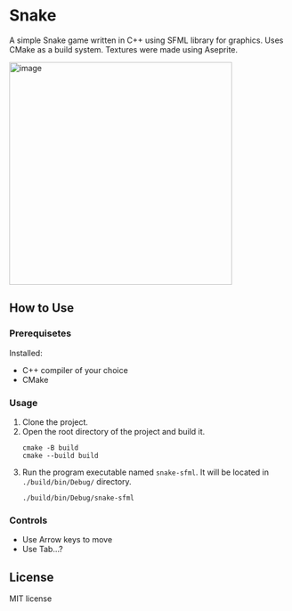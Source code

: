 # Snake

A simple Snake game written in C++ using SFML library for graphics. Uses CMake as a build system. Textures were made using Aseprite.

<img width="400" alt="image" src="https://github.com/user-attachments/assets/f43e810b-fe42-491d-8fa3-a5c3c5010867">

## How to Use

### Prerequisetes

Installed: 
- C++ compiler of your choice
- CMake

### Usage

1. Clone the project.
2. Open the root directory of the project and build it.
   ```
   cmake -B build
   cmake --build build
   ```
3. Run the program executable named `snake-sfml`. It will be located in `./build/bin/Debug/` directory.
   ```
   ./build/bin/Debug/snake-sfml
   ```

### Controls

- Use Arrow keys to move
- Use Tab...?

## License

MIT license
